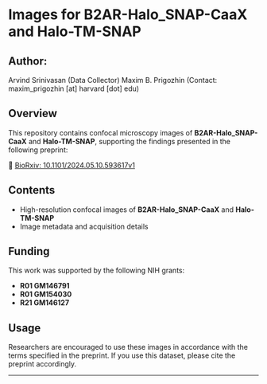 # Images for **B2AR-Halo_SNAP-CaaX** and **Halo-TM-SNAP**

## Author: 
Arvind Srinivasan (Data Collector)
Maxim B. Prigozhin (Contact: maxim_prigozhin [at] harvard [dot] edu)

## Overview
This repository contains confocal microscopy images of **B2AR-Halo_SNAP-CaaX** and **Halo-TM-SNAP**, supporting the findings presented in the following preprint:  

📄 [BioRxiv: 10.1101/2024.05.10.593617v1](https://www.biorxiv.org/content/10.1101/2024.05.10.593617v1)  

## Contents
- High-resolution confocal images of **B2AR-Halo_SNAP-CaaX** and **Halo-TM-SNAP**
- Image metadata and acquisition details  

## Funding
This work was supported by the following NIH grants:  
- **R01 GM146791**  
- **R01 GM154030**  
- **R21 GM146127**  

## Usage
Researchers are encouraged to use these images in accordance with the terms specified in the preprint. If you use this dataset, please cite the preprint accordingly.  

---

